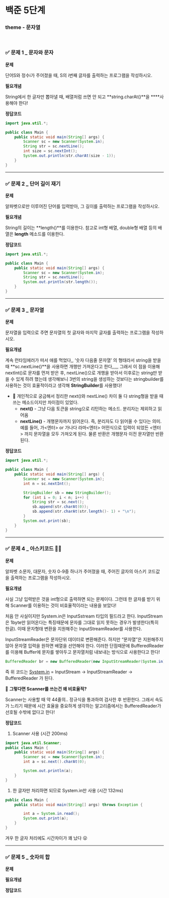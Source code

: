 # 백준 5단계

### **theme** - 문자열

<br>

### ✅ 문제 1 \_ 문자와 문자

**문제**

단어S와 정수i가 주어졌을 때, S의 i번째 글자를 출력하는 프로그램을 작성하시오.

**필요개념**

String에서 한 글자만 뽑아낼 때, 배열처럼 쓰면 안 되고 **string.charAt()**을 \*\*\*\*사용해야 한다!

**정답코드**

```java
import java.util.*;

public class Main {
    public static void main(String[] args) {
        Scanner sc = new Scanner(System.in);
        String str = sc.nextLine();
        int size = sc.nextInt();
        System.out.println(str.charAt(size - 1));
    }
}
```

---

### ✅ 문제 2 \_ 단어 길이 재기

**문제**

알파벳으로만 이루어진 단어를 입력받아, 그 길이를 출력하는 프로그램을 작성하시오.

**필요개념**

String의 길이는 **length()**를 이용한다. 참고로 int형 배열, double형 배열 등의 배열은 **length** 메소드를 이용한다.

**정답코드**

```java
import java.util.*;

public class Main {
    public static void main(String[] args) {
        Scanner sc = new Scanner(System.in);
        String str = sc.nextLine();
        System.out.println(str.length());
    }
}
```

---

### ✅ 문제 3 \_ 문자열

**문제**

문자열을 입력으로 주면 문자열의 첫 글자와 마지막 글자를 출력하는 프로그램을 작성하시오.

**필요개념**

계속 런타임에러가 떠서 애를 먹었다,, ‘숫자 다음줄 문자열’ 의 형태라서 string을 받을 때 **sc.nextLine()**을 사용하면 개행만 가져온다고 한다,,,,, 그래서 이 점을 이용해 nextInt()로 문자를 먼저 받은 후, nextLine()으로 개행을 받아서 이후로는 string만 받을 수 있게 하려 했는데 생각해보니 3번의 string을 생성하는 것보다는 stringbuilder를 사용하는 것이 효율적이라고 생각해 **StringBuilder**를 사용했다!

- 📌 개인적으로 궁금해서 정리한 next()와 nextLine() 차이
  둘 다 string형을 받을 때 쓰는 메소드이지만 차이점이 있었다.
  - **next()** - 그냥 다음 토큰을 string으로 리턴하는 메소드. 분리자는 제외하고 읽어옴
  - **nextLine()** - 개행문자까지 읽어온다. 즉, 분리자도 다 읽어올 수 있다는 의미.예를 들어, 가<엔터> or 가나다 라마<엔터> 어떤식으로 입력이 되었든 <엔터> 까지 문자열을 모두 가져오게 된다. 물론 반환은 개행문자 이전 문자열만 반환된다.

**정답코드**

```java
import java.util.*;

public class Main {
    public static void main(String[] args) {
        Scanner sc = new Scanner(System.in);
        int n = sc.nextInt();

        StringBuilder sb = new StringBuilder();
        for (int i = 0; i < n; i++) {
            String str = sc.next();
            sb.append(str.charAt(0));
            sb.append(str.charAt(str.length()- 1) + "\n");
        }
        System.out.print(sb);
    }
}
```

---

### ✅ 문제 4 \_ 아스키코드 🌟🌟

**문제**

알파벳 소문자, 대문자, 숫자 0-9중 하나가 주어졌을 때, 주어진 글자의 아스키 코드값을 출력하는 프로그램을 작성하시오.

**필요개념**

사실 그냥 입력받은 것을 int형으로 출력하면 되는 문제이다. 그런데 한 글자를 받기 위해 Scanner를 이용하는 것이 비효율적이라는 내용을 보았다!

처음 안 사실이지만 System.in은 InputSstream 타입의 필드라고 한다. InputStream은 1byte만 읽어온다는 특징때문에 문자를 그대로 읽지 못하는 경우가 발생한다(특히 한글). 이때 문자형태 변환을 지원해주는 InputStreamReader를 사용한다.

InputStreamReader은 문자단위 데이터로 변환해준다. 하지만 “문자열”은 지원해주지 않아 문자열 입력을 원하면 배열을 선언해야 한다. 이러한 단점때문에 BufferedReader를 이용해 Buffer에 문자를 쌓아두고 문자열처럼 내보내는 방식으로 사용한다고 한다!

```java
BufferedReader br = new BufferedReader(new InputStreamReader(System.in));
```

즉 위 코드는 [System.in](http://System.in) = InputStream → InputStreamReader → BufferedReader 가 된다.

📌 **그렇다면 Scanner를 쓰는건 왜 비효율적?**

Scanner는 사용할 때 약 44줄의.. 정규식을 통과하여 검사한 후 반환한다. 그래서 속도가 느리기 때문에 시간 효율을 중요하게 생각하는 알고리즘에서는 BufferedReader가 선호될 수밖에 없다고 한다!

**정답코드**

1. Scanner 사용 (시간 200ms)

```java
import java.util.Scanner;
public class Main {
    public static void main(String[] args) {
        Scanner sc = new Scanner(System.in);
        int a = sc.next().charAt(0);

        System.out.println(a);
    }
}
```

1. 한 글자만 처리하면 되므로 System.in만 사용 (시간 132ms)

```java
public class Main {
    public static void main(String[] args) throws Exception {

        int a = System.in.read();
        System.out.print(a);
    }
}
```

겨우 한 글자 처리에도 시간차이가 꽤 났다 😮

---

### ✅ 문제 5 \_ 숫자의 합

**문제**

**필요개념**

**정답코드**
